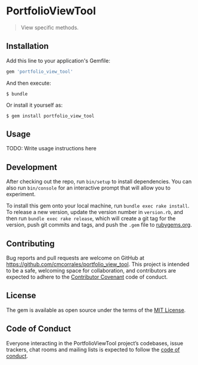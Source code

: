 # PortfolioViewTool

> View specific methods.

## Installation

Add this line to your application's Gemfile:

```ruby
gem 'portfolio_view_tool'
```

And then execute:

    $ bundle

Or install it yourself as:

    $ gem install portfolio_view_tool

## Usage

TODO: Write usage instructions here

## Development

After checking out the repo, run `bin/setup` to install dependencies. You can also run `bin/console` for an interactive prompt that will allow you to experiment.

To install this gem onto your local machine, run `bundle exec rake install`. To release a new version, update the version number in `version.rb`, and then run `bundle exec rake release`, which will create a git tag for the version, push git commits and tags, and push the `.gem` file to [rubygems.org](https://rubygems.org).

## Contributing

Bug reports and pull requests are welcome on GitHub at https://github.com/cmcorrales/portfolio_view_tool. This project is intended to be a safe, welcoming space for collaboration, and contributors are expected to adhere to the [Contributor Covenant](http://contributor-covenant.org) code of conduct.

## License

The gem is available as open source under the terms of the [MIT License](https://opensource.org/licenses/MIT).

## Code of Conduct

Everyone interacting in the PortfolioViewTool project’s codebases, issue trackers, chat rooms and mailing lists is expected to follow the [code of conduct](https://github.com/cmcorrales/portfolio_view_tool/blob/master/CODE_OF_CONDUCT.md).

